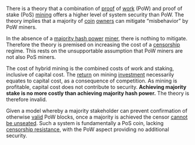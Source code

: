 There is a theory that a combination of [proof](Glossary#proof) of [work](Glossary#work) (PoW) and proof of stake (PoS) [mining](Glossary#mining) offers a higher level of system security than PoW. The theory implies that a majority of [coin](Glossary#coin) [owners](Glossary#owner) can mitigate “misbehavior” by PoW miners.

In the absence of a [majority hash power](Glossary#majority-hash-power) [miner](Glossary#miner), there is nothing to mitigate. Therefore the theory is premised on increasing the cost of a [censorship](Glossary#censorship) regime. This rests on the unsupportable assumption that PoW miners are not also PoS miners.

The cost of hybrid mining is the combined costs of work and staking, inclusive of capital cost. The [return](Glossary#interest) on mining [investment](Glossary#lend) necessarily equates to capital cost, as a consequence of competition. As mining is profitable, capital cost does not contribute to security. **Achieving majority stake is no more costly than achieving majority hash power.** The theory is therefore invalid.

Given a model whereby a majority stakeholder can prevent confirmation of otherwise [valid](Glossary#validity) PoW blocks, once a majority is achieved the censor [cannot be unseated](Proof-of-Stake-Fallacy). Such a system is fundamentally a PoS coin, lacking [censorship resistance](Censorship-Resistance-Property), with the PoW aspect providing no additional security.